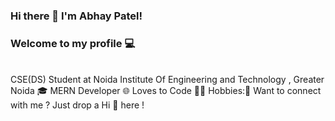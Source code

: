 ### Hi there 👋 I'm Abhay Patel!

### Welcome to my profile 💻

<br>
CSE(DS) Student at Noida Institute Of Engineering and Technology , Greater Noida 🎓
MERN Developer 🌐
Loves to Code 👨‍💻
Hobbies:📔
Want to connect with me ? Just drop a Hi 👋 here !
